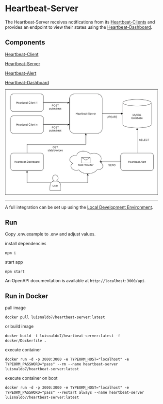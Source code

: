 # Heartbeat-Server

The Heartbeat-Server receives notifications from its [Heartbeat-Clients](https://github.com/LuisNaldo7/heartbeat-client) and provides an endpoint to view their states using the [Heartbeat-Dashboard](https://github.com/LuisNaldo7/heartbeat-dashboard).

## Components

[Heartbeat-Client](https://github.com/LuisNaldo7/heartbeat-client)

[Heartbeat-Server](https://github.com/LuisNaldo7/heartbeat-server)

[Heartbeat-Alert](https://github.com/LuisNaldo7/heartbeat-alert)

[Heartbeat-Dashboard](https://github.com/LuisNaldo7/heartbeat-dashboard)

![Diagram](https://github.com/LuisNaldo7/heartbeat-local-dev-env/blob/main/docs/components.png?raw=true)

---

A full integration can be set up using the [Local Development Environment](https://github.com/LuisNaldo7/heartbeat-local-dev-env).

## Run

Copy .env.example to .env and adjust values.

install dependencies

```
npm i
```

start app

```
npm start
```

An OpenAPI documentation is available at `http://localhost:3000/api`.

## Run in Docker

pull image

```
docker pull luisnaldo7/heartbeat-server:latest
```

or build image

```
docker build -t luisnaldo7/heartbeat-server:latest -f docker/Dockerfile .
```

execute container

```
docker run -d -p 3000:3000 -e TYPEORM_HOST="localhost" -e TYPEORM_PASSWORD="pass" --rm --name heartbeat-server luisnaldo7/heartbeat-server:latest
```

execute container on boot

```
docker run -d -p 3000:3000 -e TYPEORM_HOST="localhost" -e TYPEORM_PASSWORD="pass" --restart always --name heartbeat-server luisnaldo7/heartbeat-server:latest
```
